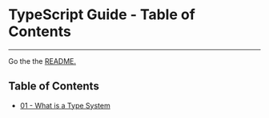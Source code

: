 # TypeScript Guide - Table of Contents
---

Go the the [README.](../README.md)

## Table of Contents

 - [01 - What is a Type System](01-type-system.md)
